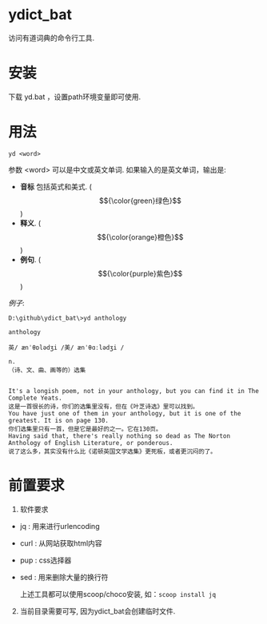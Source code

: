 
# ydict_bat
访问有道词典的命令行工具.

# 安装
下载 yd.bat ，设置path环境变量即可使用.

# 用法
`yd <word>`

参数 \<word\> 可以是中文或英文单词.
如果输入的是英文单词，输出是:

- <b>音标</b> 包括英式和美式. ($${\color{green}绿色}$$)
- <b>释义</b>. ($${\color{orange}橙色}$$)
- <b>例句</b>. ($${\color{purple}紫色}$$)  

*例子*:

```
D:\github\ydict_bat\>yd anthology

anthology

英/ ænˈθɒlədʒi /美/ ænˈθɑːlədʒi /

n.
（诗、文、曲、画等的）选集


It's a longish poem, not in your anthology, but you can find it in The Complete Yeats.
这是一首很长的诗，你们的选集里没有，但在《叶芝诗选》里可以找到。
You have just one of them in your anthology, but it is one of the greatest. It is on page 130.
你们选集里只有一首，但是它是最好的之一。它在130页。
Having said that, there's really nothing so dead as The Norton Anthology of English Literature, or ponderous.
说了这么多，其实没有什么比《诺顿英国文学选集》更死板，或者更沉闷的了。
```

# 前置要求
1. 软件要求
- jq : 用来进行urlencoding
- curl : 从网站获取html内容
- pup : css选择器
- sed : 用来删除大量的换行符<br />

  上述工具都可以使用scoop/choco安装, 如：`scoop install jq`

2. 当前目录需要可写, 因为ydict_bat会创建临时文件.
